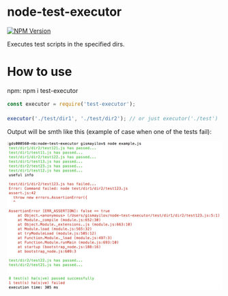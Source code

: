 # node-test-executor

[![NPM Version][npm-image]][npm-url]

Executes test scripts in the specified dirs.

# How to use

npm: npm i test-executor

```js
const executor = require('test-executor');

executor('./test/dir1', './test/dir2'); // or just executor('./test')

```
Output will be smth like this (example of case when one of the tests fail):

![gaa1](https://github.com/Guseyn/node-test-executor/blob/master/Screen%20Shot%202018-05-19%20at%2023.03.30.png)

[npm-image]: https://img.shields.io/npm/v/test-executor.svg
[npm-url]: https://npmjs.org/package/test-executor
